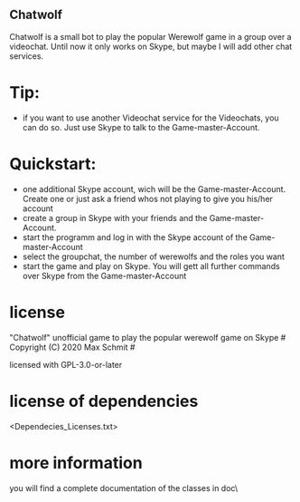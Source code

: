 ## Chatwolf
Chatwolf is a small bot to play the popular Werewolf game in a group over a videochat.
Until now it only works on Skype, but maybe I will add other chat services.

# Tip: 
- if you want to use another Videochat service for the Videochats, you can do so. 
  Just use Skype to talk to the Game-master-Account.

# Quickstart:
- one additional Skype account, wich will be the Game-master-Account. 
  Create one or just ask a friend whos not playing to give you his/her account
- create a group in Skype with your friends and the Game-master-Account.
- start the programm and log in with the Skype account of the Game-master-Account
- select the groupchat, the number of werewolfs and the roles you want
- start the game and play on Skype. 
  You will gett all further commands over Skype from the Game-master-Account

# license
"Chatwolf" unofficial game to play the popular werewolf game on Skype #
 Copyright (C) 2020 Max Schmit                                        #

licensed with GPL-3.0-or-later

# license of dependencies
<Dependecies_Licenses.txt>

# more information
you will find a complete documentation of the classes in doc\